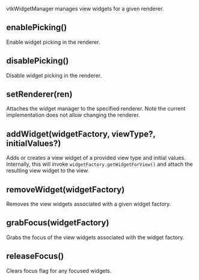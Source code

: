 vtkWidgetManager manages view widgets for a given renderer.

## enablePicking()

Enable widget picking in the renderer.

## disablePicking()

Disable widget picking in the renderer.

## setRenderer(ren)

Attaches the widget manager to the specified renderer. Note the current
implementation does not allow changing the renderer.

## addWidget(widgetFactory, viewType?, initialValues?)

Adds or creates a view widget of a provided view type and initial values.
Internally, this will invoke `widgetFactory.getWidgetForView()` and attach the
resulting view widget to the view.

## removeWidget(widgetFactory)

Removes the view widgets associated with a given widget factory.

## grabFocus(widgetFactory)

Grabs the focus of the view widgets associated with the widget factory.

## releaseFocus()

Clears focus flag for any focused widgets.

